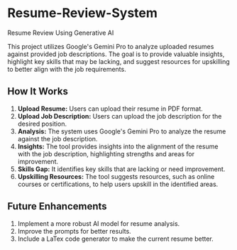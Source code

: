 # Resume-Review-System
Resume Review Using Generative AI

This project utilizes Google's Gemini Pro to analyze uploaded resumes against provided job descriptions. The goal is to provide valuable insights, highlight key skills that may be lacking, and suggest resources for upskilling to better align with the job requirements.

## How It Works
1. **Upload Resume:** Users can upload their resume in PDF format.
2. **Upload Job Description:** Users can upload the job description for the desired position.
3. **Analysis:** The system uses Google's Gemini Pro to analyze the resume against the job description.
4. **Insights:** The tool provides insights into the alignment of the resume with the job description, highlighting strengths and areas for improvement.
5. **Skills Gap:** It identifies key skills that are lacking or need improvement.
6. **Upskilling Resources:** The tool suggests resources, such as online courses or certifications, to help users upskill in the identified areas.

## Future Enhancements
1. Implement a more robust AI model for resume analysis.
2. Improve the prompts for better results.
3. Include a LaTex code generator to make the current resume better.



